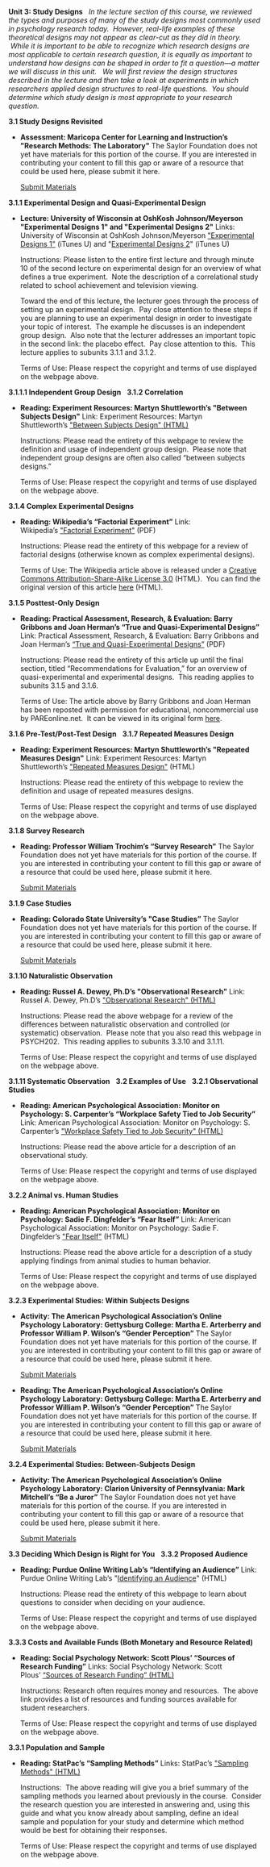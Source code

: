 **Unit 3: Study Designs** <span id="3"></span> 
*In the lecture section of this course, we reviewed the types and
purposes of many of the study designs most commonly used in psychology
research today.  However, real-life examples of these theoretical
designs may not appear as clear-cut as they did in theory.  While it is
important to be able to recognize which research designs are most
applicable to certain research question, it is equally as important to
understand how designs can be shaped in order to fit a question—a matter
we will discuss in this unit.   We will first review the design
structures described in the lecture and then take a look at experiments
in which researchers applied design structures to real-life questions.
 You should determine which study design is most appropriate to your
research question.*

**3.1 Study Designs Revisited** <span id="3.1"></span> 
-   **Assessment: Maricopa Center for Learning and Instruction’s
    "Research Methods: The Laboratory"**
    The Saylor Foundation does not yet have materials for this portion
    of the course. If you are interested in contributing your content to
    fill this gap or aware of a resource that could be used here, please
    submit it here.

    [Submit Materials](/contribute/)

**3.1.1 Experimental Design and Quasi-Experimental Design** <span
id="3.1.1"></span> 
-   **Lecture: University of Wisconsin at OshKosh Johnson/Meyerson
    "Experimental Designs 1" and "Experimental Designs 2"**
    Links: University of Wisconsin at OshKosh
    Johnson/Meyerson ["Experimental Designs
    1"](http://deimos3.apple.com/WebObjects/Core.woa/Browse/uwosh.edu.1902991059?i=2097441010) (iTunes
    U) and "[Experimental Designs
    2](http://deimos3.apple.com/WebObjects/Core.woa/Browse/uwosh.edu.1901292246?i=1498092684)"
    (iTunes U)  
      
     Instructions: Please listen to the entire first lecture and through
    minute 10 of the second lecture on experimental design for an
    overview of what defines a true experiment.  Note the description of
    a correlational study related to school achievement and television
    viewing.  
      
     Toward the end of this lecture, the lecturer goes through the
    process of setting up an experimental design.  Pay close attention
    to these steps if you are planning to use an experimental design in
    order to investigate your topic of interest.  The example he
    discusses is an independent group design.  Also note that the
    lecturer addresses an important topic in the second link: the
    placebo effect.  Pay close attention to this.  This lecture applies
    to subunits 3.1.1 and 3.1.2.  
      
     Terms of Use: Please respect the copyright and terms of use
    displayed on the webpage above.

**3.1.1.1 Independent Group Design** <span id="3.1.1.1"></span> 
**3.1.2 Correlation** <span id="3.1.2"></span> 
-   **Reading: Experiment Resources: Martyn Shuttleworth’s "Between
    Subjects Design"**
    Link: Experiment Resources: Martyn Shuttleworth’s ["Between Subjects
    Design"
    (HTML)](http://www.experiment-resources.com/between-subjects-design.html)  
      
     Instructions: Please read the entirety of this webpage to review
    the definition and usage of independent group design.  Please note
    that independent group designs are often also called “between
    subjects designs.”  
      
     Terms of Use: Please respect the copyright and terms of use
    displayed on the webpage above.

**3.1.4 Complex Experimental Designs** <span id="3.1.4"></span> 
-   **Reading: Wikipedia’s “Factorial Experiment”**
    Link: Wikipedia’s ["Factorial
    Experiment"](https://resources.saylor.org/archived/wp-content/uploads/2011/08/PSYCH202B-3.1.4-Factorial-Experiment.pdf) (PDF)  
      
     Instructions: Please read the entirety of this webpage for a review
    of factorial designs (otherwise known as complex experimental
    designs).  
      
     Terms of Use: The Wikipedia article above is released under a
    [Creative Commons Attribution-Share-Alike License
    3.0](http://creativecommons.org/licenses/by-sa/3.0/) (HTML).  You
    can find the original version of this article
    [here](http://en.wikipedia.org/wiki/Factorial_experiment) (HTML).

**3.1.5 Posttest-Only Design** <span id="3.1.5"></span> 
-   **Reading: Practical Assessment, Research, & Evaluation: Barry
    Gribbons and Joan Herman’s “True and Quasi-Experimental Designs”**
    Link: Practical Assessment, Research, & Evaluation: Barry Gribbons
    and Joan Herman’s [“True and Quasi-Experimental
    Designs”](http://pareonline.net/getvn.asp?v=5&n=14) (PDF)  
      
     Instructions: Please read the entirety of this article up until the
    final section, titled “Recommendations for Evaluation,” for an
    overview of quasi-experimental and experimental designs.  This
    reading applies to subunits 3.1.5 and 3.1.6.  
      
     Terms of Use: The article above by Barry Gribbons and Joan Herman
    has been reposted with permission for educational, noncommercial use
    by PAREonline.net.  It can be viewed in its original form
    [here](http://pareonline.net/getvn.asp?v=5&n=14).

**3.1.6 Pre-Test/Post-Test Design** <span id="3.1.6"></span> 
**3.1.7 Repeated Measures Design** <span id="3.1.7"></span> 
-   **Reading: Experiment Resources: Martyn Shuttleworth’s "Repeated
    Measures Design"**
    Link: Experiment Resources: Martyn Shuttleworth’s ["Repeated
    Measures
    Design"](http://www.experiment-resources.com/repeated-measures-design.html)
    (HTML)  
      
     Instructions: Please read the entirety of this webpage to review
    the definition and usage of repeated measures designs.  
      
     Terms of Use: Please respect the copyright and terms of use
    displayed on the webpage above.

**3.1.8 Survey Research** <span id="3.1.8"></span> 
-   **Reading: Professor William Trochim’s “Survey Research”**
    The Saylor Foundation does not yet have materials for this portion
    of the course. If you are interested in contributing your content to
    fill this gap or aware of a resource that could be used here, please
    submit it here.

    [Submit Materials](/contribute/)

**3.1.9 Case Studies** <span id="3.1.9"></span> 
-   **Reading: Colorado State University’s "Case Studies”**
    The Saylor Foundation does not yet have materials for this portion
    of the course. If you are interested in contributing your content to
    fill this gap or aware of a resource that could be used here, please
    submit it here.

    [Submit Materials](/contribute/)

**3.1.10 Naturalistic Observation** <span id="3.1.10"></span> 
-   **Reading: Russel A. Dewey, Ph.D’s "Observational Research"**
    Link: Russel A. Dewey, Ph.D’s ["Observational Research"
    (HTML)](http://www.psywww.com/intropsych/ch01_psychology_and_science/observational_research.html)  
      
     Instructions: Please read the above webpage for a review of the
    differences between naturalistic observation and controlled (or
    systematic) observation.  Please note that you also read this
    webpage in PSYCH202.  This reading applies to subunits 3.3.10 and
    3.1.11.  
      
     Terms of Use: Please respect the copyright and terms of use
    displayed on the webpage above.

**3.1.11 Systematic Observation** <span id="3.1.11"></span> 
**3.2 Examples of Use** <span id="3.2"></span> 
**3.2.1 Observational Studies** <span id="3.2.1"></span> 
-   **Reading: American Psychological Association: Monitor on
    Psychology: S. Carpenter’s “Workplace Safety Tied to Job Security”**
    Link: American Psychological Association: Monitor on Psychology: S.
    Carpenter’s ["Workplace Safety Tied to Job Security"
    (HTML)](http://www.apa.org/monitor/apr01/worksafety.aspx)  
      
     Instructions: Please read the above article for a description of an
    observational study.  
      
     Terms of Use: Please respect the copyright and terms of use
    displayed on the webpage above.

**3.2.2 Animal vs. Human Studies** <span id="3.2.2"></span> 
-   **Reading: American Psychological Association: Monitor on
    Psychology: Sadie F. Dingfelder’s “Fear Itself”**
    Link: American Psychological Association: Monitor on Psychology:
    Sadie F. Dingfelder’s ["Fear
    Itself"](http://www.apa.org/monitor/mar06/fear.aspx) (HTML)  
      
     Instructions: Please read the above article for a description of a
    study applying findings from animal studies to human behavior.  
      
     Terms of Use: Please respect the copyright and terms of use
    displayed on the webpage above.

**3.2.3 Experimental Studies: Within Subjects Designs** <span
id="3.2.3"></span> 
-   **Activity: The American Psychological Association’s Online
    Psychology Laboratory: Gettysburg College: Martha E. Arterberry and
    Professor William P. Wilson’s “Gender Perception”**
    The Saylor Foundation does not yet have materials for this portion
    of the course. If you are interested in contributing your content to
    fill this gap or aware of a resource that could be used here, please
    submit it here.

    [Submit Materials](/contribute/)

-   **Reading: The American Psychological Association’s Online
    Psychology Laboratory: Gettysburg College: Martha E. Arterberry and
    Professor William P. Wilson’s “Gender Perception”**
    The Saylor Foundation does not yet have materials for this portion
    of the course. If you are interested in contributing your content to
    fill this gap or aware of a resource that could be used here, please
    submit it here.

    [Submit Materials](/contribute/)

**3.2.4 Experimental Studies: Between-Subjects Design** <span
id="3.2.4"></span> 
-   **Activity: The American Psychological Association’s Online
    Psychology Laboratory: Clarion University of Pennsylvania: Mark
    Mitchell’s “Be a Juror”**
    The Saylor Foundation does not yet have materials for this portion
    of the course. If you are interested in contributing your content to
    fill this gap or aware of a resource that could be used here, please
    submit it here.

    [Submit Materials](/contribute/)

**3.3 Deciding Which Design is Right for You** <span id="3.3"></span> 
**3.3.2 Proposed Audience** <span id="3.3.2"></span> 
-   **Reading: Purdue Online Writing Lab’s “Identifying an Audience”**
    Link: Purdue Online Writing Lab’s "[Identifying an
    Audience](http://owl.english.purdue.edu/owl/resource/658/04/)"
    (HTML)  
      
     Instructions: Please read the entirety of this webpage to learn
    about questions to consider when deciding on your audience.  
      
     Terms of Use: Please respect the copyright and terms of use
    displayed on the webpage above.

**3.3.3 Costs and Available Funds (Both Monetary and Resource Related)**
<span id="3.3.3"></span> 
-   **Reading: Social Psychology Network: Scott Plous’ “Sources of
    Research Funding”**
    Links: Social Psychology Network: Scott Plous’ [“Sources of Research
    Funding” (HTML)](http://www.socialpsychology.org/funding.htm)  
      
     Instructions: Research often requires money and resources.  The
    above link provides a list of resources and funding sources
    available for student researchers.  
      
     Terms of Use: Please respect the copyright and terms of use
    displayed on the webpage above.

**3.3.1 Population and Sample** <span id="3.3.1
"></span> 
-   **Reading: StatPac’s “Sampling Methods”**
    Links: StatPac’s ["Sampling Methods"
    (HTML)](http://www.statpac.com/surveys/sampling.htm)  
      
     Instructions:  The above reading will give you a brief summary of
    the sampling methods you learned about previously in the course.
     Consider the research question you are interested in answering and,
    using this guide and what you know already about sampling, define an
    ideal sample and population for your study and determine which
    method would be best for obtaining their responses.  
      
     Terms of Use: Please respect the copyright and terms of use
    displayed on the webpage above.


